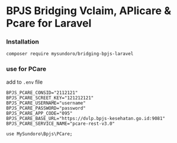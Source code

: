 # BPJS Bridging Vclaim, APlicare & Pcare for Laravel

### Installation

```sh
composer require mysundoro/bridging-bpjs-laravel
```

### use for PCare

add to `.env` file

```env
BPJS_PCARE_CONSID="2112121"
BPJS_PCARE_SCREET_KEY="121212121"
BPJS_PCARE_USERNAME="username"
BPJS_PCARE_PASSWORD="password"
BPJS_PCARE_APP_CODE="095"
BPJS_PCARE_BASE_URL="https://dvlp.bpjs-kesehatan.go.id:9081"
BPJS_PCARE_SERVICE_NAME="pcare-rest-v3.0"

use MySundoro\Bpjs\PCare;